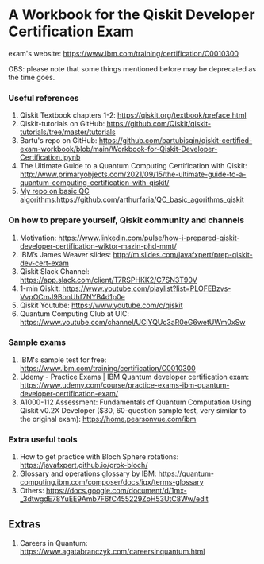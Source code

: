 # A Workbook for the Qiskit Developer Certification Exam

exam's website: https://www.ibm.com/training/certification/C0010300

OBS: please note that some things mentioned before may be deprecated as the time goes.


### Useful references

1. Qiskit Textbook chapters 1-2: https://qiskit.org/textbook/preface.html
2. Qiskit-tutorials on GitHub: https://github.com/Qiskit/qiskit-tutorials/tree/master/tutorials
3. Bartu's repo on GitHub: https://github.com/bartubisgin/qiskit-certified-exam-workbook/blob/main/Workbook-for-Qiskit-Developer-Certification.ipynb
4. The Ultimate Guide to a Quantum Computing Certification with Qiskit: http://www.primaryobjects.com/2021/09/15/the-ultimate-guide-to-a-quantum-computing-certification-with-qiskit/
5. [My repo on basic QC algorithms](https://github.com/arthurfaria/QC_basic_agorithms_qiskit):https://github.com/arthurfaria/QC_basic_agorithms_qiskit

### On how to prepare yourself, Qiskit community and channels

1. Motivation: https://www.linkedin.com/pulse/how-i-prepared-qiskit-developer-certification-wiktor-mazin-phd-mmt/
2. IBM’s James Weaver slides: http://m.slides.com/javafxpert/prep-qiskit-dev-cert-exam
3. Qiskit Slack Channel: https://app.slack.com/client/T7RSPHKK2/C7SN3T90V
4. 1-min Qiskit: https://www.youtube.com/playlist?list=PLOFEBzvs-VvpOCmJ9BonUhf7NYB4d1p0e
5. Qiskit Youtube: https://www.youtube.com/c/qiskit
6. Quantum Computing Club at UIC: https://www.youtube.com/channel/UCjYQUc3aR0eG6wetUWm0xSw

### Sample exams

1. IBM's sample test for free: https://www.ibm.com/training/certification/C0010300
2. Udemy - Practice Exams | IBM Quantum developer certification exam: https://www.udemy.com/course/practice-exams-ibm-quantum-developer-certification-exam/
3. A1000-112 Assessment: Fundamentals of Quantum Computation Using Qiskit v0.2X Developer ($30, 60-question sample test, very similar to the original exam): https://home.pearsonvue.com/ibm 


### Extra useful tools

1. How to get practice with Bloch Sphere rotations: https://javafxpert.github.io/grok-bloch/
2. Glossary and operations glossary by IBM: https://quantum-computing.ibm.com/composer/docs/iqx/terms-glossary
3. Others: https://docs.google.com/document/d/1mx-_3dtwgdE78YuEE9Amb7F6fC455229ZoH53UtC8Ww/edit
 


## Extras

1. Careers in Quantum: https://www.agatabranczyk.com/careersinquantum.html


